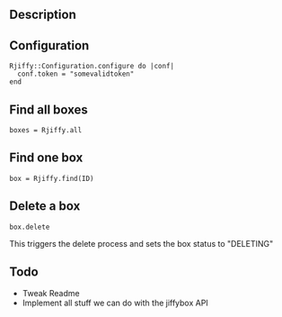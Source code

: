 ## Description

## Configuration
    Rjiffy::Configuration.configure do |conf|
      conf.token = "somevalidtoken"
    end

## Find all boxes
    boxes = Rjiffy.all

## Find one box
    box = Rjiffy.find(ID)

## Delete a box
    box.delete
  This triggers the delete process and sets the box status to "DELETING"

## Todo
* Tweak Readme
* Implement all stuff we can do with the jiffybox API
